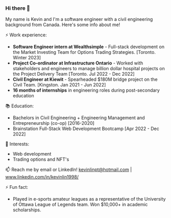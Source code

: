 ### Hi there 👋

<!--
**kevinlinpt/kevinlinpt** is a ✨ _special_ ✨ repository because its `README.md` (this file) appears on your GitHub profile.
-->
My name is Kevin and I'm a software engineer with a civil engineering background from Canada. Here's some info about me!

⚡ Work experience:

- **Software Engineer intern at Wealthsimple** - Full-stack development on the Market Investing Team for Options Trading Strategies. [Toronto. Winter 2023]
- **Project Co-ordinator at Infrastructure Ontario** - Worked with stakeholders and engineers to manage billion dollar hospital projects on the Project Delivery Team [Toronto. Jul 2022 - Dec 2022]
- **Civil Engineer at Kiewit** - Spearheaded $180M bridge project on the Civil Team. [Kingston. Jan 2021 - Jun 2022]
- **16 months of internships** in engineering roles during post-secondary education

📚 Education:

- Bachelors in Civil Engineering + Engineering Management and Entrepreneurship (co-op) [2016-2020]
- Brainstation Full-Stack Web Development Bootcamp [Apr 2022 - Dec 2022]

🌱 Interests:

- Web development
- Trading options and NFT's

📫 Reach me by email or LinkedIn! kevinlinpt@hotmail.com | www.linkedin.com/in/kevinlin1998/

⚡ Fun fact: 

- Played in e-sports amateur leagues as a representative of the University of Ottawa League of Legends team. Won $10,000+ in academic scholarships.


